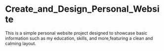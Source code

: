# Create_and_Design_Personal_Website
This is a simple personal website project designed to showcase basic information such as my education, skills, and more,featuring a clean and calming layout.
